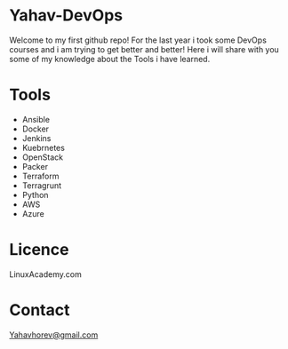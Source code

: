 # Yahav-DevOps

Welcome to my first github repo!
For the last year i  took some DevOps courses and i am trying to get better and better!
Here i will share with you some of my knowledge about the Tools i have learned.

# Tools

- Ansible 
- Docker
- Jenkins
- Kuebrnetes
- OpenStack
- Packer
- Terraform
- Terragrunt
- Python
- AWS
- Azure

# Licence

LinuxAcademy.com

# Contact

Yahavhorev@gmail.com





